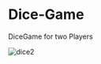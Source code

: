 # Dice-Game
DiceGame for two Players

![dice2](https://github.com/JoyOffiong/Dice-Game/assets/99458838/7b13f58e-f0f0-4488-95bc-0f798c632687)
